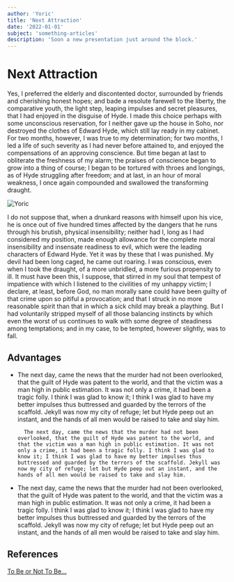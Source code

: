 ```yaml
---
author: 'Yoric'
title: 'Next Attraction'
date: '2022-01-01'
subject: 'something-articles'
description: 'Soon a new presentation just around the block.'
---
```


# Next Attraction    

Yes, I preferred the elderly and discontented doctor, surrounded by friends and cherishing honest hopes; and bade a resolute farewell to the liberty, the comparative youth, the light step, leaping impulses and secret pleasures, that I had enjoyed in the disguise of Hyde. I made this choice perhaps with some unconscious reservation, for I neither gave up the house in Soho, nor destroyed the clothes of Edward Hyde, which still lay ready in my cabinet. For two months, however, I was true to my determination; for two months, I led a life of such severity as I had never before attained to, and enjoyed the compensations of an approving conscience. But time began at last to obliterate the freshness of my alarm; the praises of conscience began to grow into a thing of course; I began to be tortured with throes and longings, as of Hyde struggling after freedom; and at last, in an hour of moral weakness, I once again compounded and swallowed the transforming draught.    

![Yoric](/images/run-for-your-life-ai-takeda-small.jpg)    
   
I do not suppose that, when a drunkard reasons with himself upon his vice, he is once out of five hundred times affected by the dangers that he runs through his brutish, physical insensibility; neither had I, long as I had considered my position, made enough allowance for the complete moral insensibility and insensate readiness to evil, which were the leading characters of Edward Hyde. Yet it was by these that I was punished. My devil had been long caged, he came out roaring. I was conscious, even when I took the draught, of a more unbridled, a more furious propensity to ill. It must have been this, I suppose, that stirred in my soul that tempest of impatience with which I listened to the civilities of my unhappy victim; I declare, at least, before God, no man morally sane could have been guilty of that crime upon so pitiful a provocation; and that I struck in no more reasonable spirit than that in which a sick child may break a plaything. But I had voluntarily stripped myself of all those balancing instincts by which even the worst of us continues to walk with some degree of steadiness among temptations; and in my case, to be tempted, however slightly, was to fall.     

    
## Advantages    

- The next day, came the news that the murder had not been overlooked, that the guilt of Hyde was patent to the world, and that the victim was a man high in public estimation. It was not only a crime, it had been a tragic folly. I think I was glad to know it; I think I was glad to have my better impulses thus buttressed and guarded by the terrors of the scaffold. Jekyll was now my city of refuge; let but Hyde peep out an instant, and the hands of all men would be raised to take and slay him.    

		The next day, came the news that the murder had not been overlooked, that the guilt of Hyde was patent to the world, and that the victim was a man high in public estimation. It was not only a crime, it had been a tragic folly. I think I was glad to know it; I think I was glad to have my better impulses thus buttressed and guarded by the terrors of the scaffold. Jekyll was now my city of refuge; let but Hyde peep out an instant, and the hands of all men would be raised to take and slay him.   

- The next day, came the news that the murder had not been overlooked, that the guilt of Hyde was patent to the world, and that the victim was a man high in public estimation. It was not only a crime, it had been a tragic folly. I think I was glad to know it; I think I was glad to have my better impulses thus buttressed and guarded by the terrors of the scaffold. Jekyll was now my city of refuge; let but Hyde peep out an instant, and the hands of all men would be raised to take and slay him.    


    
    
## References        

[To Be or Not To Be...](https://www.google.com/search?sxsrf=APq-WBuSyi9QVWSGGD8z7UU6matf8c8EFw:1644416315555&source=univ&tbm=isch&q=hamlet&hl=pt-BR&fir=3CEiFMTzb7tUfM%252Cxk3d_MOq0DkJIM%252C_%253BAea9DSwOl9kGPM%252C8zkAf2ysj2ARiM%252C_%253BZZYNuAIiNc5ewM%252C1skCGpG4spX2_M%252C_%253BHoWSMlSgoRt4DM%252CW9nOBzm8P5WS9M%252C_%253BLcd-cKdXwWE0gM%252C_WcT94yDU-Qw9M%252C_%253B4dJKlgwOLLqK8M%252C9ZsJPtIy08r8XM%252C_%253BYn4YMGgIRedWoM%252C7JACJ9pc6KHdSM%252C_%253BM3WF6a4racFwdM%252CCwTFfo2kU74RYM%252C_%253BugY23gC8tDM5VM%252CtRi1HpAB_UBsRM%252C_%253BPpcL8qdFo1YwdM%252CGhA2hkWKe3MTbM%252C_&usg=AI4_-kSEKJ8c5SV2heydGkd2qyaEkcnTtw&sa=X&ved=2ahUKEwj0u-eS6PL1AhXIJrkGHenvA98QjJkEegQIcRAC&biw=1066&bih=710&dpr=1.25)


